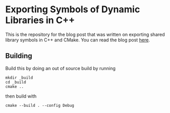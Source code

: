 # Exporting Symbols of Dynamic Libraries in C++
This is the repository for the blog post that was written on exporting shared library symbols in C++ and CMake. You can read the blog post [here](https://constreference.wordpress.com/2021/01/30/exporting-library-functions-in-c/).

## Building
Build this by doing an out of source build by running
```
mkdir _build
cd _build
cmake ..
```
then build with 
```
cmake --build . --config Debug
```
